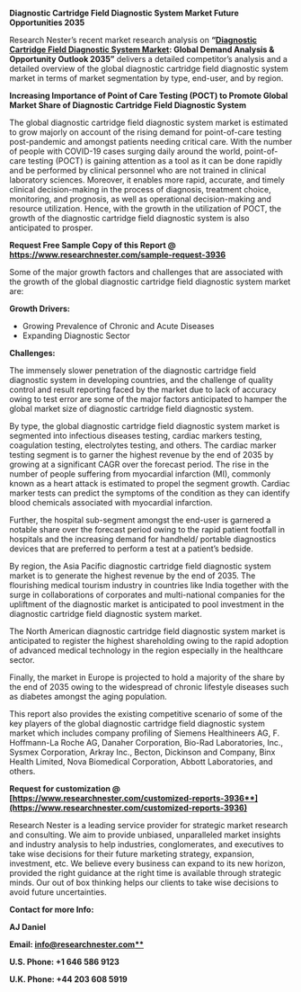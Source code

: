 ﻿<a name="_hlk135835180"></a>**Diagnostic Cartridge Field Diagnostic System Market Future Opportunities 2035**

Research Nester’s recent market research analysis on **“[Diagnostic Cartridge Field Diagnostic System Market](https://www.researchnester.com/reports/diagnostic-cartridge-field-diagnostic-system-market/3936): Global Demand Analysis & Opportunity Outlook 2035”** delivers a detailed competitor’s analysis and a detailed overview of the global diagnostic cartridge field diagnostic system market in terms of market segmentation by type, end-user, and by region. 

**Increasing Importance of Point of Care Testing (POCT) to Promote Global Market Share of Diagnostic Cartridge Field Diagnostic System**

The global diagnostic cartridge field diagnostic system market is estimated to grow majorly on account of the rising demand for point-of-care testing post-pandemic and amongst patients needing critical care. With the number of people with COVID-19 cases surging daily around the world, point-of-care testing (POCT) is gaining attention as a tool as it can be done rapidly and be performed by clinical personnel who are not trained in clinical laboratory sciences. Moreover, it enables more rapid, accurate, and timely clinical decision-making in the process of diagnosis, treatment choice, monitoring, and prognosis, as well as operational decision-making and resource utilization. Hence, with the growth in the utilization of POCT, the growth of the diagnostic cartridge field diagnostic system is also anticipated to prosper.

**Request Free Sample Copy of this Report @ <https://www.researchnester.com/sample-request-3936>** 

Some of the major growth factors and challenges that are associated with the growth of the global diagnostic cartridge field diagnostic system market are:

**Growth Drivers:**

- Growing Prevalence of Chronic and Acute Diseases
- Expanding Diagnostic Sector

**Challenges:**

The immensely slower penetration of the diagnostic cartridge field diagnostic system in developing countries, and the challenge of quality control and result reporting faced by the market due to lack of accuracy owing to test error are some of the major factors anticipated to hamper the global market size of diagnostic cartridge field diagnostic system.

By type, the global diagnostic cartridge field diagnostic system market is segmented into infectious diseases testing, cardiac markers testing, coagulation testing, electrolytes testing, and others. The cardiac marker testing segment is to garner the highest revenue by the end of 2035 by growing at a significant CAGR over the forecast period. The rise in the number of people suffering from myocardial infarction (MI), commonly known as a heart attack is estimated to propel the segment growth. Cardiac marker tests can predict the symptoms of the condition as they can identify blood chemicals associated with myocardial infarction.

Further, the hospital sub-segment amongst the end-user is garnered a notable share over the forecast period owing to the rapid patient footfall in hospitals and the increasing demand for handheld/ portable diagnostics devices that are preferred to perform a test at a patient’s bedside.

By region, the Asia Pacific diagnostic cartridge field diagnostic system market is to generate the highest revenue by the end of 2035. The flourishing medical tourism industry in countries like India together with the surge in collaborations of corporates and multi-national companies for the upliftment of the diagnostic market is anticipated to pool investment in the diagnostic cartridge field diagnostic system market.

The North American diagnostic cartridge field diagnostic system market is anticipated to register the highest shareholding owing to the rapid adoption of advanced medical technology in the region especially in the healthcare sector.

Finally, the market in Europe is projected to hold a majority of the share by the end of 2035 owing to the widespread of chronic lifestyle diseases such as diabetes amongst the aging population.

This report also provides the existing competitive scenario of some of the key players of the global diagnostic cartridge field diagnostic system market which includes company profiling of Siemens Healthineers AG, F. Hoffmann-La Roche AG, Danaher Corporation, Bio-Rad Laboratories, Inc., Sysmex Corporation, Arkray Inc., Becton, Dickinson and Company, Binx Health Limited, Nova Biomedical Corporation, Abbott Laboratories, and others.      

**Request for customization @ [https://www.researchnester.com/customized-reports-3936**](https://www.researchnester.com/customized-reports-3936)**

Research Nester is a leading service provider for strategic market research and consulting. We aim to provide unbiased, unparalleled market insights and industry analysis to help industries, conglomerates, and executives to take wise decisions for their future marketing strategy, expansion, investment, etc. We believe every business can expand to its new horizon, provided the right guidance at the right time is available through strategic minds. Our out of box thinking helps our clients to take wise decisions to avoid future uncertainties.

**Contact for more Info:**

**AJ Daniel**

**Email: [info@researchnester.com**](mailto:info@researchnester.com)**

**U.S. Phone: +1 646 586 9123** 

**U.K. Phone: +44 203 608 5919**


